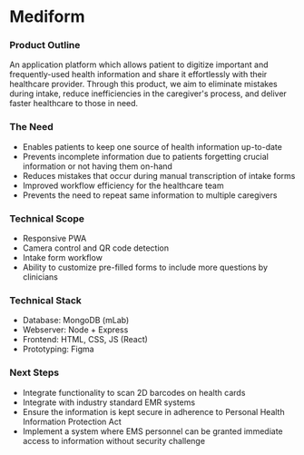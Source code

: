 Mediform
========

### Product Outline
An application platform which allows patient to digitize important and frequently-used health information and share it effortlessly with their healthcare provider. Through this product, we aim to eliminate mistakes during intake, reduce inefficiencies in the caregiver's process, and deliver faster healthcare to those in need.

### The Need
- Enables patients to keep one source of health information up-to-date
- Prevents incomplete information due to patients forgetting crucial information or not having them on-hand
- Reduces mistakes that occur during manual transcription of intake forms
- Improved workflow efficiency for the healthcare team
- Prevents the need to repeat same information to multiple caregivers

### Technical Scope
- Responsive PWA
- Camera control and QR code detection
- Intake form workflow
- Ability to customize pre-filled forms to include more questions by clinicians

### Technical Stack
- Database: MongoDB (mLab)
- Webserver: Node + Express
- Frontend: HTML, CSS, JS (React)
- Prototyping: Figma 

### Next Steps
- Integrate functionality to scan 2D barcodes on health cards
- Integrate with industry standard EMR systems
- Ensure the information is kept secure in adherence to Personal Health Information Protection Act
- Implement a system where EMS personnel can be granted immediate access to information without security challenge

